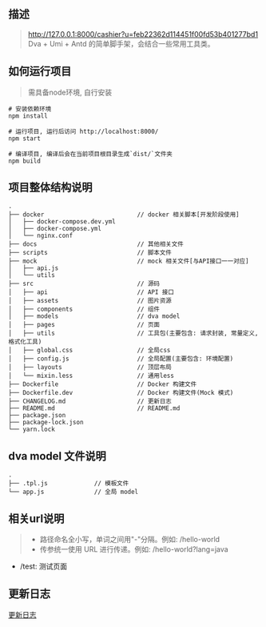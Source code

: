 ## 描述
> http://127.0.0.1:8000/cashier?u=feb22362d114451f00fd53b401277bd1
> Dva + Umi + Antd 的简单脚手架，会结合一些常用工具类。

## 如何运行项目
> 需具备node环境, 自行安装

```shell
# 安装依赖环境
npm install

# 运行项目, 运行后访问 http://localhost:8000/
npm start

# 编译项目, 编译后会在当前项目根目录生成`dist/`文件夹
npm build

```

## 项目整体结构说明
```sbtshell
.
├── docker                          // docker 相关脚本[开发阶段使用]
│   ├── docker-compose.dev.yml
│   ├── docker-compose.yml
│   └── nginx.conf
├── docs                            // 其他相关文件
├── scripts                         // 脚本文件
├── mock                            // mock 相关文件[与API接口一一对应]
│   ├── api.js
│   └── utils
├── src                             // 源码
│   ├── api                         // API 接口
│   ├── assets                      // 图片资源
│   ├── components                  // 组件
│   ├── models                      // dva model
│   ├── pages                       // 页面
│   ├── utils                       // 工具包(主要包含: 请求封装, 常量定义, 格式化工具)
│   ├── global.css                  // 全局css
│   ├── config.js                   // 全局配置(主要包含: 环境配置)
│   ├── layouts                     // 顶层布局
│   └── mixin.less                  // 通用less
├── Dockerfile                      // Docker 构建文件
├── Dockerfile.dev                  // Docker 构建文件(Mock 模式)
├── CHANGELOG.md                    // 更新日志
├── README.md                       // README.md
├── package.json
├── package-lock.json
└── yarn.lock
```

## dva model 文件说明
```sbtshell
.
├── .tpl.js             // 模板文件
└── app.js              // 全局 model
```

## 相关url说明
> - 路径命名全小写，单词之间用"-"分隔。例如: /hello-world
> - 传参统一使用 URL 进行传递。例如: /hello-world?lang=java

- /test: 测试页面


## 更新日志
[更新日志](CHANGELOG.md)
